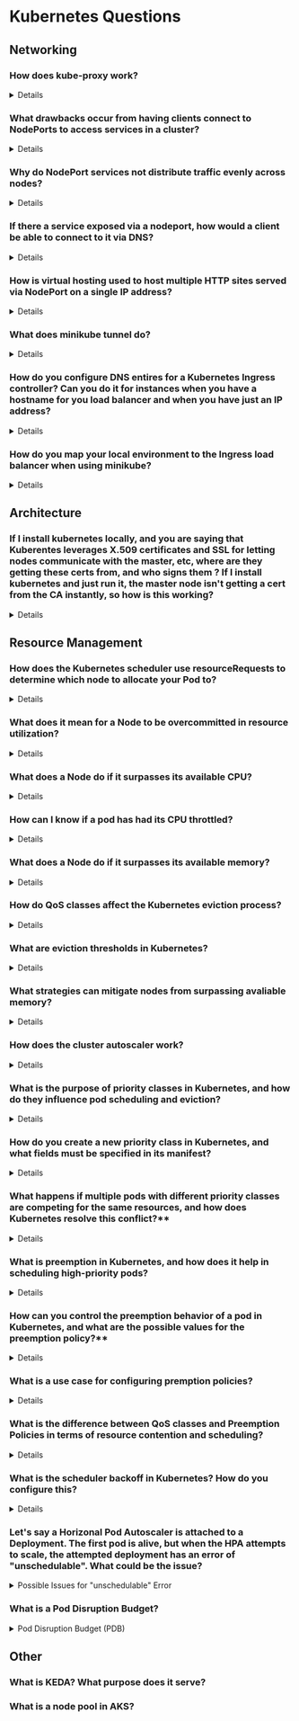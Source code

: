 # Kubernetes Questions

## Networking 
### How does kube-proxy work?
<details>
Kube-proxy is a network proxy running on each node in a Kubernetes cluster. It manages network rules to allow communication between services and pods. It operates in different modes:

1. **Userspace Mode**: Proxies traffic through the kube-proxy process. It's less efficient and mostly deprecated.
2. **iptables Mode**: Uses iptables rules to handle traffic routing at the kernel level, intercepting and redirecting traffic to service IPs to the appropriate pod IPs.
3. **IPVS Mode**: Uses IP Virtual Server for more efficient load balancing with multiple algorithms, offering better performance for larger clusters.

Kube-proxy watches the Kubernetes API for updates to Service and Endpoint objects and configures the necessary rules to ensure traffic is correctly routed to the service's backend pods.
</details>

### What drawbacks occur from having clients connect to NodePorts to access services in a cluster?

<details>
Using NodePorts for clients to access services in a Kubernetes cluster has several drawbacks:

1. **Security Risks**: Exposing NodePorts opens specific ports on all nodes, increasing the attack surface of your cluster.
2. **Limited Port Range**: NodePorts are limited to a specific port range (default 30000-32767), which can be restrictive and conflict with other applications.
3. **Load Balancing**: NodePorts lack advanced load balancing features and do not automatically distribute traffic evenly among nodes, potentially leading to uneven load distribution.
4. **Scalability**: Scaling can be challenging as you need to manage port assignments and ensure that all nodes can handle traffic for the services.
5. **Complexity**: Managing NodePorts requires additional configuration and oversight, especially in larger clusters with many services.

These drawbacks can make NodePorts less suitable for production environments compared to other service types like LoadBalancer or Ingress.
</details>

### Why do NodePort services not distribute traffic evenly across nodes? 
<details>
NodePort services do not distribute traffic evenly across nodes because the client decides which node to connect to, rather than the Kubernetes scheduler. This often leads to an uneven distribution of traffic, as clients may not select nodes uniformly​.

NodePort services not distributing traffic evenly across nodes is related to how clients select nodes to connect to, not to how kube-proxy routes traffic to pods. Once a node receives traffic, kube-proxy on that node can distribute it evenly among the pods backing the service using internal mechanisms like iptables or IPVS.
</details>

### If there a service exposed via a nodeport, how would a client be able to connect to it via DNS? 
<details>
To connect to a service exposed via a NodePort using DNS, clients can use the internal DNS name provided by Kubernetes. The format for this DNS name is typically:

```
<service-name>.<namespace>.svc.cluster.local
```

When a client queries this DNS name, it resolves to the cluster IP of the service. From there, the service’s NodePort can be used to access the service from outside the cluster. Here’s an example:

1. **Service Name and Namespace**: Suppose your service is named `my-service` in the `default` namespace.
2. **DNS Name**: The DNS name would be `my-service.default.svc.cluster.local`.
3. **NodePort**: Suppose the NodePort assigned is `32000`.

A client outside the cluster would connect to the NodePort on any node's IP address like this:

```
<node-ip>:32000
```

Inside the cluster, the client can connect using:

```
my-service.default.svc.cluster.local:32000
```

This approach leverages Kubernetes’ built-in DNS service to resolve the service name to the appropriate cluster IP, and then uses the NodePort to reach the service.
</details>

### How is virtual hosting used to host multiple HTTP sites served via NodePort on a single IP address?
<details>
Virtual hosting allows multiple HTTP sites to be hosted on a single IP address by using a load balancer or reverse proxy. This setup directs incoming traffic based on the Host header and URL path in the HTTP requests. The load balancer or reverse proxy accepts connections on common HTTP (80) and HTTPS (443) ports, decodes the HTTP request, and forwards it to the appropriate upstream server - such as in the 'Location' block in nginx. 
</details>

### What does minikube tunnel do? 
<details>
`minikube tunnel` creates a network route on your host machine to access Kubernetes services of type LoadBalancer. This command enables external IPs for LoadBalancer services, allowing you to reach them directly from your local environment, just as you would in a full Kubernetes cluster​.
</details>

### How do you configure DNS entires for a Kubernetes Ingress controller? Can you do it for instances when you have a hostname for you load balancer and when you have just an IP address?  

<details>

To configure DNS entries for a Kubernetes Ingress controller, follow these steps:

1. **Identify the External Address**:
   - Determine the external IP address or hostname for your load balancer. This is where the traffic will be directed.

2. **Create DNS Records**:
   - **A Records**: If you have an IP address, create A records.
     - For example, if your domain is `example.com`, create A records for `alpaca.example.com` and `bandicoot.example.com` pointing to the external IP address.
     ```
     alpaca.example.com. IN A <external-ip-address>
     bandicoot.example.com. IN A <external-ip-address>
     ```
   - **CNAME Records**: If you have a hostname, create CNAME records.
     - Map the subdomains to the load balancer's hostname.
     ```
     alpaca.example.com. IN CNAME <load-balancer-hostname>
     bandicoot.example.com. IN CNAME <load-balancer-hostname>
     ```

3. **Update DNS Provider**:
   - Log in to your DNS provider's management console.
   - Add the appropriate A or CNAME records as specified above.

This setup ensures that when a request is made to `alpaca.example.com` or `bandicoot.example.com`, it is directed to your load balancer, which then routes it to the appropriate Kubernetes service based on the hostname.

By configuring these DNS entries correctly, the Ingress controller can effectively manage and route traffic to the desired upstream services based on the incoming request's hostname.
</details>

### How do you map your local environment to the Ingress load balancer when using minikube?

<details>

First, run minikube tunnel. This will assign an IP address to your load balancer. Then, update your `/etc/hosts` file, adding an entry `<ip-address> <DNS Entry 1> <DNS Entry 2>`. This will allow you to access services proxied to using those entries via the Kubernetes Ingress Load Balancer.

</details>

## Architecture

### If I install kubernetes locally, and you are saying that Kuberentes leverages X.509 certificates and SSL for letting nodes communicate with the master, etc, where are they getting these certs from, and who signs them ? If I install kubernetes and just run it, the master node isn't getting a cert from the CA instantly, so how is this working?

<details>

When you install Kubernetes locally, such as with Minikube, Kind, or a manual setup, the necessary certificates for secure communication within the cluster are generated automatically as part of the cluster setup process. Here’s how this works and what’s happening behind the scenes regarding X.509 certificates and SSL/TLS encryption:

1. **Automatic Certificate Generation**: Tools like `kubeadm` (used for bootstrapping Kubernetes clusters) automatically generate the required certificates at the time of cluster initialization. This includes certificates for the Kubernetes API server, the etcd server (Kubernetes' datastore), controller manager, scheduler, and kubelet certificates for each node that will be part of the cluster.

2. **Self-Signed Certificates**: In most local setups, these automatically generated certificates are self-signed. This means that the Certificate Authority (CA) that signs these certificates is not an external or publicly trusted CA (like Let's Encrypt or VeriSign) but a CA created specifically for your Kubernetes cluster during its setup. This CA then signs all the certificates used within the cluster.

3. **Certificate Authority (CA) Creation**: The first step in the process involves creating a root CA certificate for your Kubernetes cluster. This CA certificate is then used to sign other certificates required for the various components of the cluster, establishing a chain of trust. The root CA's public key is distributed to all parts of the cluster that need to verify the identity of other components.

4. **Role of Certificates in the Cluster**: These certificates are used to secure communications between the cluster components. For example, the kubelet on each node uses its certificate to securely communicate with the Kubernetes API server, and the API server presents its certificate to kubelets, kubectl, and other clients, proving its identity.

5. **Managing and Rotating Certificates**: While tools like `kubeadm` handle the initial generation of certificates, managing the lifecycle of these certificates—such as renewing them before they expire—is an important aspect of cluster administration. Kubernetes provides mechanisms and tools to rotate these certificates automatically or with minimal manual intervention.

6. **Security Considerations**: Although self-signed certificates can secure communication, they lack the third-party validation provided by certificates signed by publicly trusted CAs. However, for local development environments, testing, and learning purposes, self-signed certificates provide a practical balance between ease of setup and security. For production environments, especially those exposed to the internet, you might consider using certificates from a publicly trusted CA or setting up your own internal CA that follows strict security practices.

In summary, when you install Kubernetes locally, it creates its own Certificate Authority to generate and sign the necessary certificates for secure internal communication. This process is mostly transparent to the user, ensuring that the cluster is secure by default without requiring manual certificate management for initial setup.
</details>


## Resource Management
### How does the Kubernetes scheduler use resourceRequests to determine which node to allocate your Pod to?

<details>
The Kubernetes scheduler uses `resourceRequests` to determine which node to allocate a Pod to by checking each node's available resources against the requests specified in the Pod's specification. `resourceRequests` are the minimum amount of CPU and memory that a Pod needs to run. The scheduler follows these steps:

1. **Filtering:** It first filters out nodes that do not have enough available resources (CPU and memory) to meet the Pod's `resourceRequests`.
2. **Scoring:** It then scores the remaining nodes based on various factors such as resource availability, node affinity, and taints/tolerations.
3. **Binding:** Finally, it selects the node with the highest score and binds the Pod to that node.
</details>

### What does it mean for a Node to be overcommitted in resource utilization?

<details>
A Node is overcommitted in resource utilization when the total amount of CPU or memory requested by all running Pods exceeds the actual physical capacity of the node. Kubernetes allows overcommitting resources because it assumes that not all Pods will use their requested resources simultaneously. Overcommitting can lead to better utilization of resources but also increases the risk of resource contention and performance degradation.
</details>

### What does a Node do if it surpasses its available CPU?

<details>
If a Node surpasses its available CPU, Kubernetes handles this by throttling the CPU usage of the Pods. The Linux kernel uses a scheduling algorithm to ensure fair distribution of CPU cycles among the containers. Pods that exceed their `cpu` limits specified in their resource requests are restricted, leading to reduced performance for those Pods, but preventing any one Pod from monopolizing the CPU resources.
</details>

### How can I know if a pod has had its CPU throttled?

<details>
You can determine if a node throttles a pod's CPU usage by checking the pod's CPU throttling metrics using tools like `kubectl` or monitoring solutions like Prometheus. Specifically, you can use:

1. **Kubectl Command:**
   ```bash
   kubectl top pod <pod-name> --namespace=<namespace>
   ```
   This command shows the current CPU usage of the pod. High CPU usage near the pod's limit indicates possible throttling.

2. **Prometheus Metrics:**
   Query the `container_cpu_cfs_throttled_seconds_total` metric, which shows the total time a pod's CPU usage has been throttled.

3. **Logs:**
   Inspect the node's kubelet logs for messages related to CPU throttling.

Monitoring these metrics and logs helps you identify if CPU throttling is occurring.
</details>

### What does a Node do if it surpasses its available memory?

<details>
If a Node surpasses its available memory, the consequences are more severe than CPU overcommitment. The operating system may start killing processes, including Kubernetes Pods, to free up memory. This is known as an Out Of Memory (OOM) condition. Kubernetes uses an eviction process to handle memory pressure, prioritizing which Pods to evict based on factors like QoS class, resource requests, and usage. Pods with lower priority (best-effort and burstable Pods) are more likely to be evicted than those with higher priority (guaranteed Pods).
</details>

### How do QoS classes affect the Kubernetes eviction process?

<details>
QoS (Quality of Service) classes affect Kubernetes eviction by determining the priority of pods during eviction when resources are constrained:

1. **Best-Effort:** Lowest priority; evicted first. Pods have no resource requests or limits.
2. **Burstable:** Medium priority; evicted second. Pods have resource requests but limits can be higher than requests.
3. **Guaranteed:** Highest priority; evicted last. Pods have equal resource requests and limits.

Pods with lower QoS classes are more likely to be evicted during resource shortages to free up resources for higher-priority pods.
</details>

### What are eviction thresholds in Kubernetes?

<details>
**Eviction Thresholds**: Kubernetes defines eviction thresholds that specify when to begin evicting pods. These thresholds can be configured and usually include soft and hard eviction thresholds.

- Soft Eviction Thresholds: These thresholds are less aggressive and provide a grace period before eviction actions are taken.
- Hard Eviction Thresholds: These thresholds trigger immediate eviction of pods without a grace period.

</details>

### What strategies can mitigate nodes from surpassing avaliable memory?

<details>

**Mitigation Strategies:** To prevent nodes from surpassing available memory, several strategies can be employed:
   - **Setting Appropriate Requests and Limits:** Ensuring that pods have appropriate resource requests and limits to match their actual usage.
   - **Resource Quotas and Limits:** Implementing resource quotas and limits at the namespace level to control overall resource consumption.
   - **Vertical Pod Autoscaling:** Using Vertical Pod Autoscaler to automatically adjust resource requests for pods based on their usage patterns.
   - **Cluster Autoscaling:** Adding more nodes to the cluster when overall resource usage exceeds a certain threshold.
</details>

### How does the cluster autoscaler work? 

<details>
The Cluster Autoscaler in Kubernetes works by dynamically adjusting the number of nodes in a cluster based on the resource demands of the workloads. Here’s a semi-succinct explanation:

#### Scaling Up

1. **Monitor Pending Pods:** The autoscaler continuously monitors the cluster for pods that cannot be scheduled due to insufficient resources.
2. **Add Nodes:** When it detects unschedulable pods, it calculates the required resources and requests the cloud provider (like Azure, AWS, or GCP) to add more nodes to the cluster.
3. **Schedule Pods:** Once the new nodes are available and ready, the pending pods are scheduled on these nodes.

#### Scaling Down

1. **Detect Idle Nodes:** The autoscaler identifies nodes that are underutilized or idle over a configurable period.
2. **Evict Pods:** It attempts to evict and reschedule the pods from these nodes onto other nodes with available capacity, respecting Pod Disruption Budgets to ensure service availability.
3. **Remove Nodes:** After the pods are safely evicted, the autoscaler requests the cloud provider to terminate the underutilized nodes, reducing the cluster size.

#### Configuration and Optimization

- **Thresholds and Limits:** You can configure minimum and maximum node counts and set thresholds for scaling actions.
- **Node Groups:** It can manage multiple node groups with different instance types and scaling policies, ensuring efficient resource allocation.

#### Integration with Other Kubernetes Components

- **Horizontal Pod Autoscaler (HPA):** Works alongside HPA, which scales the number of pod replicas based on metrics. The Cluster Autoscaler ensures there are enough nodes to accommodate the increased pod count.
- **Pod Disruption Budgets (PDBs):** Ensures that critical pods are not evicted in a way that would violate availability requirements.

#### Benefits

- **Cost Efficiency:** Optimizes resource usage and reduces costs by scaling down when resources are not needed.
- **Resource Availability:** Ensures that sufficient resources are available for workloads by scaling up when demand increases.

By automatically managing the number of nodes, the Cluster Autoscaler helps maintain a balance between resource availability and cost efficiency in a Kubernetes cluster.
</details>


### What is the purpose of priority classes in Kubernetes, and how do they influence pod scheduling and eviction?

<details>
Priority classes in Kubernetes are used to assign different levels of importance to pods. Higher priority pods are scheduled before lower priority pods and are less likely to be evicted during resource shortages. Priority classes ensure that critical workloads are given preference over less important ones, improving the overall reliability and efficiency of resource utilization in the cluster.

</details>

### How do you create a new priority class in Kubernetes, and what fields must be specified in its manifest?
<details>

To create a new priority class in Kubernetes, you define a `PriorityClass` resource in a YAML manifest. The key fields to specify are `metadata.name` (the name of the priority class), `value` (an integer representing the priority level), `globalDefault` (a boolean indicating if this should be the default priority class), and `description` (a brief explanation of the priority class). Here is an example manifest:
   ```yaml
   apiVersion: scheduling.k8s.io/v1
   kind: PriorityClass
   metadata:
      name: high-priority
   value: 1000
   globalDefault: false
   description: "This priority class is for high-priority workloads."
   ```

</details>

### What happens if multiple pods with different priority classes are competing for the same resources, and how does Kubernetes resolve this conflict?**

<details>
If multiple pods with different priority classes are competing for the same resources, Kubernetes resolves the conflict by giving preference to the pods with higher priority classes. The scheduler will attempt to place higher priority pods on nodes before considering lower priority pods. During resource shortages, higher priority pods are less likely to be evicted compared to lower priority pods. If necessary, Kubernetes will evict lower priority pods to free up resources for higher priority ones.
</details>

### What is preemption in Kubernetes, and how does it help in scheduling high-priority pods?

<details>
Preemption in Kubernetes is a mechanism that allows the scheduler to evict lower-priority pods to make room for higher-priority pods that cannot be scheduled due to resource constraints. When a high-priority pod cannot be scheduled, the scheduler looks for lower-priority pods that can be evicted to free up the necessary resources. This ensures that critical workloads with higher priority can run even when the cluster is under resource pressure.
</details>


### How can you control the preemption behavior of a pod in Kubernetes, and what are the possible values for the preemption policy?**
<details>

You can control the preemption behavior of a pod in Kubernetes by setting the `preemptionPolicy` field in the pod specification. The possible values for the `preemptionPolicy` are `PreemptLowerPriority` and `Never`. `PreemptLowerPriority` (the default) allows the pod to preempt lower-priority pods if needed, while `Never` prevents the pod from preempting any other pods, while still placing it higher in the queue. Here is an example of setting the `preemptionPolicy` in a pod manifest:
   ```yaml
   apiVersion: v1
   kind: Pod
   metadata:
      name: high-priority-pod
   spec:
      priorityClassName: high-priority
      preemptionPolicy: Never
      containers:
      - name: my-container
      image: my-image
   ```

</details>

### What is a use case for configuring premption policies?

<details>
An example use case is for data science workloads. A user may submit a job that they want to be prioritized above other workloads, but do not wish to discard existing work by preempting running pods. The high priority job with preemptionPolicy: Never will be scheduled ahead of other queued pods, as soon as sufficient cluster resources "naturally" become free.

</details>

### What is the difference between QoS classes and Preemption Policies in terms of resource contention and scheduling? 

<details>

#### Pod Scheduling and Eviction:
- **QoS Classes**: During resource contention, Kubernetes prefers evicting lower QoS class pods (Best-Effort first, then Burstable, and Guaranteed last) to free up resources.
- **Preemption Policy**: High-priority pods with preemptionPolicy set to PreemptLowerPriority can evict lower-priority pods to get scheduled. Pods with Never cannot preempt any other pods, regardless of their QoS class.

#### Resource Allocation:
- **QoS Classes**: Affect how resources are allocated and reserved for pods. Guaranteed pods are given full resource reservations, ensuring they are less likely to be evicted.
- **Preemption Policy**: Influences the ability of a pod to claim resources by evicting other pods, which can be particularly relevant when Guaranteed pods with high priority need to be scheduled.

#### Example Scenario
- A high-priority Guaranteed pod with PreemptLowerPriority can evict Burstable or Best-Effort pods to get scheduled.
- A Burstable pod with Never preemption policy will not preempt any other pods, even if there are lower-priority or Best-Effort pods running.

</details>

### What is the scheduler backoff in Kubernetes? How do you configure this?

<details>

Scheduler backoff in Kubernetes is a mechanism that temporarily prevents the scheduler from repeatedly trying to schedule a pod that cannot be placed due to resource constraints or other issues. This helps reduce unnecessary load on the scheduler.

The scheduler backoff goes through an exponential increase:s The backoff period doubles with each failed attempt to schedule the pod, up to a maximum limit. This exponential backoff helps to reduce the load on the scheduler and the API server.

#### How to Configure Scheduler Backoff

You can configure scheduler backoff parameters in the Kubernetes scheduler configuration file. The key parameters are:

1. **podInitialBackoffSeconds:** The initial backoff duration in seconds.
2. **podMaxBackoffSeconds:** The maximum backoff duration in seconds.

#### Example Configuration

Here’s an example of how to configure these parameters in a scheduler configuration file:

```yaml
apiVersion: kubescheduler.config.k8s.io/v1
kind: KubeSchedulerConfiguration
profiles:
  - schedulerName: default-scheduler
    backoff:
      podInitialBackoffSeconds: 1
      podMaxBackoffSeconds: 10
```

In this example, the scheduler will start with a 1-second backoff and can increase the backoff duration up to a maximum of 10 seconds for unschedulable pods.
</details>

### Let's say a Horizonal Pod Autoscaler is attached to a Deployment. The first pod is alive, but when the HPA attempts to scale, the attempted deployment has an error of "unschedulable". What could be the issue?

<details>
<summary>Possible Issues for "unschedulable" Error</summary>

#### Insufficient Node Resources
- **CPU or Memory:** The cluster may not have enough available CPU or memory resources to schedule additional pods.
- **Node Capacity:** Nodes might be at full capacity, preventing new pods from being scheduled.

#### Resource Quotas
- **Namespace Quotas:** The namespace might have a Resource Quota that limits the total number of pods or the amount of CPU/memory that can be used, preventing the deployment of new pods.

#### LimitRanges
- **Resource Requests/Limits:** The pod’s resource requests or limits may not comply with the LimitRange defined in the namespace, causing the scheduler to fail to place the pod.

#### Pod Disruption Budgets (PDBs)
- **Disruption Limits:** A Pod Disruption Budget might be preventing new pods from being scheduled due to constraints on the allowed disruptions.

#### Node Affinity/Anti-Affinity
- **Affinity Rules:** The deployment might have affinity or anti-affinity rules that cannot be satisfied with the current cluster nodes.
- **Taints and Tolerations:** Nodes may have taints that the new pods do not tolerate, preventing them from being scheduled.

#### Insufficient Permissions
- **Service Account:** The service account used by the deployment might not have the necessary permissions to create new pods or interact with the required resources.

#### Cluster Autoscaler
- **Autoscaler Configuration:** If the cluster uses a Cluster Autoscaler, it might not be scaling up quickly enough to accommodate the new pods, or it might have reached its maximum limit.

#### Pending Node Issues
- **Node Not Ready:** Some nodes might be in a NotReady state due to underlying issues, reducing the available capacity for new pods.

#### Storage Constraints
- **Persistent Volumes:** If the deployment uses Persistent Volumes, there may not be enough available storage or the required storage class may not be available.

</details>

### What is a Pod Disruption Budget? 


<details>
<summary>Pod Disruption Budget (PDB)</summary>

#### Definition
A Pod Disruption Budget (PDB) is a Kubernetes resource that specifies the minimum number or percentage of replicas of a pod that must remain available during voluntary disruptions.

#### Purpose
PDBs ensure high availability and reliability of applications by controlling the impact of disruptions such as node maintenance, upgrades, or scaling operations.

#### Key Fields
- **minAvailable:** Specifies the minimum number of pods that must be available.
- **maxUnavailable:** Specifies the maximum number of pods that can be unavailable.

#### Example
```yaml
apiVersion: policy/v1
kind: PodDisruptionBudget
metadata:
  name: example-pdb
  namespace: my-namespace
spec:
  minAvailable: 2
  selector:
    matchLabels:
      app: my-app
```
This PDB ensures that at least 2 pods with the label `app: my-app` remain available during disruptions.

</details>

## Other

### What is KEDA? What purpose does it serve? 
### What is a node pool in AKS? 

<!-- 
The answer should be completely inside of a <details></details> box, and should consist of #### and lower. Answer succinctly.  

-->